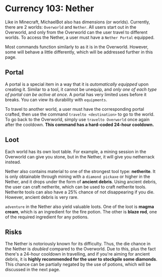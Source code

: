 # Currency 103: Nether

Like in Minecraft, MichaelBot also has dimensions (or worlds). Currently, there are 2 worlds: `Overworld` and `Nether`. All users start out in the Overworld, and only from the Overworld can the user travel to different worlds. To access the Nether, a user must have a `Nether Portal` equipped.

Most commands function similarly to as it is in the Overworld. However, some will behave a little differently, which will be addressed further in this page.

## Portal

A portal is a special item in a way that it is *automatically equipped* upon creating it. Similar to a tool, it cannot be unequip, and *only one of each type of portal can be active at once*. A portal has very limited uses before it breaks. You can view its durability with `equipments`.

To travel to another world, a user must have the corresponding portal crafted, then use the command `travelto <destination>` to go to the world. To go back to the Overworld, simply use `travelto Overworld` once again after the cooldown. **This command has a hard-coded 24-hour cooldown.**

## Loot

Each world has its own loot table. For example, a mining session in the Overworld can give you stone, but in the Nether, it will give you netherrack instead.

Nether also contains material to one of the strongest tool type: **netherite**. It is only obtainable through mining with a `diamond pickaxe` or higher in the Nether, and it drops under the form of **ancient debris**. Using ancient debris, the user can craft netherite, which can be used to craft netherite tools. Netherite tools can also have a 25% chance of not disappearing if you die. However, ancient debris is very rare.

`adventure` in the Nether also yield valuable loots. One of the loot is **magma cream**, which is an ingredient for the fire potion. The other is **blaze rod**, one of the required ingredient for any potions.

## Risks

The Nether is notoriously known for its difficulty. Thus, the die chance in the Nether is *doubled* compared to the Overworld. Due to this, plus the fact there's a 24-hour cooldown in travelling, and if you're aiming for ancient debris, it is **highly recommended for the user to stockpile some diamonds**. This chance can be partially negated by the use of potions, which will be discussed in the next page.
